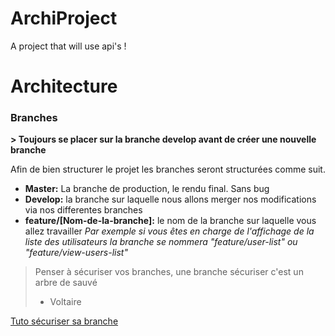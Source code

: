 # ArchiProject

A project that will use api's !

# Architecture

### Branches

**> Toujours se placer sur la branche develop avant de créer une nouvelle branche**


Afin de bien structurer le projet les branches seront structurées comme suit.

* **Master:** La branche de production, le rendu final. Sans bug
* **Develop:** la branche sur laquelle nous allons merger nos modifications via nos differentes branches
* **feature/[Nom-de-la-branche]:** le nom de la branche sur laquelle vous allez travailler 
*Par exemple si vous êtes en charge de l'affichage de la liste des utilisateurs la branche se nommera "feature/user-list" ou "feature/view-users-list"*

> Penser à sécuriser vos branches, une branche sécuriser c'est un arbre de sauvé 
>- Voltaire

[Tuto sécuriser sa branche](tuto_branche.md)